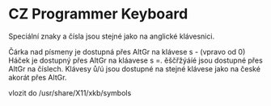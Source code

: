 # CZ Programmer Keyboard
Speciální znaky a čísla jsou stejné jako na anglické klávesnici.

Čárka nad písmeny je dostupná přes AltGr na klávese s - (vpravo od 0)
Háček je dostupný přes AltGr na kláavese s =.
ěščřžýáíé jsou dostupné přes AltGr na číslech.
Klávesy ů/ú jsou dostupné na stejné klávese jako na české akorát přes AltGr.

vlozit do /usr/share/X11/xkb/symbols

